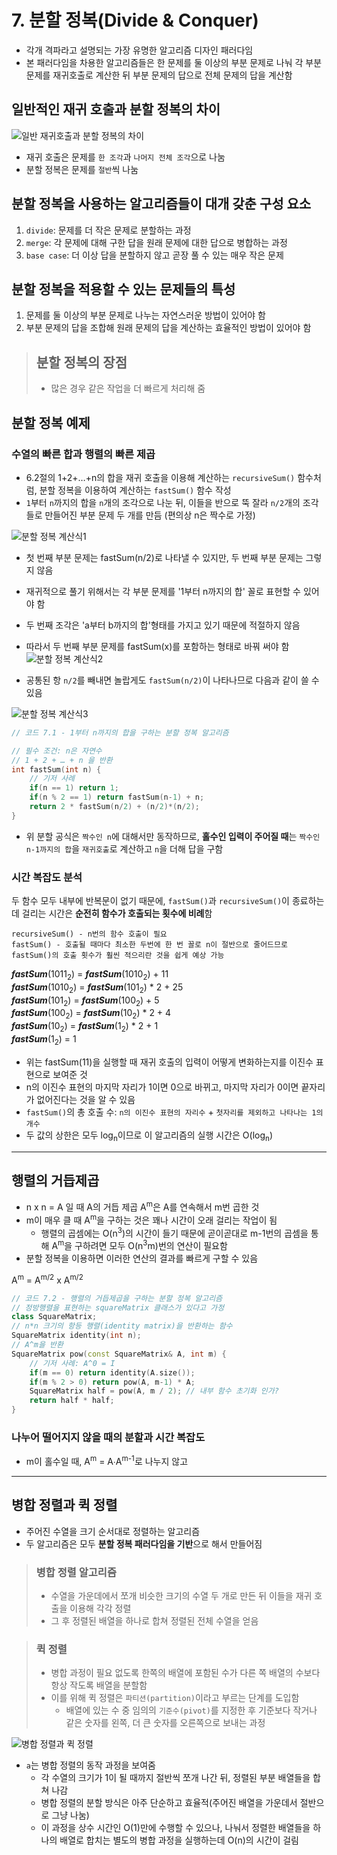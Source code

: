 # 7. 분할 정복(Divide & Conquer)
- 각개 격파라고 설명되는 가장 유명한 알고리즘 디자인 패러다임
- 본 패러다임을 차용한 알고리즘들은 한 문제를 둘 이상의 부분 문제로 나눠 각 부분 문제를 재귀호출로 계산한 뒤 부분 문제의 답으로 전체 문제의 답을 계산함
## 일반적인 재귀 호출과 분할 정복의 차이
![일반 재귀호출과 분할 정복의 차이](https://github.com/ohbokdong/AlgorithmStudy/blob/main/summary/week5/images/recursive_divide_diffPoint.png)
- 재귀 호출은 문제를 `한 조각`과 `나머지 전체 조각`으로 나눔
- 분할 정복은 문제를 `절반`씩 나눔
   
## 분할 정복을 사용하는 알고리즘들이 대개 갖춘 구성 요소
1. `divide`: 문제를 더 작은 문제로 분할하는 과정
2. `merge`: 각 문제에 대해 구한 답을 원래 문제에 대한 답으로 병합하는 과정
3. `base case`: 더 이상 답을 분할하지 않고 곧장 풀 수 있는 매우 작은 문제
   
## 분할 정복을 적용할 수 있는 문제들의 특성
1. 문제를 둘 이상의 부분 문제로 나누는 자연스러운 방법이 있어야 함
2. 부분 문제의 답을 조합해 원래 문제의 답을 계산하는 효율적인 방법이 있어야 함

> ## 분할 정복의 장점
> - 많은 경우 같은 작업을 더 빠르게 처리해 줌

## 분할 정복 예제
### 수열의 빠른 합과 행렬의 빠른 제곱
- 6.2절의 1+2+…+n의 합을 재귀 호출을 이용해 계산하는 `recursiveSum()` 함수처럼, 분할 정복을 이용하여 계산하는 `fastSum()` 함수 작성
- `1`부터 `n`까지의 합을 `n`개의 조각으로 나눈 뒤, 이들을 반으로 뚝 잘라 `n/2`개의 조각들로 만들어진 부분 문제 두 개를 만듬 (편의상 n은 짝수로 가정)
   
![분할 정복 계산식1](https://github.com/ohbokdong/AlgorithmStudy/blob/main/summary/week5/images/fastSumFunction1.png)   
   
- 첫 번째 부분 문제는 fastSum(n/2)로 나타낼 수 있지만, 두 번째 부분 문제는 그렇지 않음
- 재귀적으로 풀기 위해서는 각 부분 문제를 '1부터 n까지의 합' 꼴로 표현할 수 있어야 함
- 두 번째 조각은 'a부터 b까지의 합'형태를 가지고 있기 때문에 적절하지 않음
- 따라서 두 번째 부분 문제를 fastSum(x)를 포함하는 형태로 바꿔 써야 함   
![분할 정복 계산식2](https://github.com/ohbokdong/AlgorithmStudy/blob/main/summary/week5/images/fastSumFunction2.png)   
   
- 공통된 항 `n/2`를 빼내면 놀랍게도 `fastSum(n/2)`이 나타나므로 다음과 같이 쓸 수 있음

![분할 정복 계산식3](https://github.com/ohbokdong/AlgorithmStudy/blob/main/summary/week5/images/fastSumFunction2.png)   

```C++
// 코드 7.1 - 1부터 n까지의 합을 구하는 분할 정복 알고리즘

// 필수 조건: n은 자연수
// 1 + 2 + … + n 을 반환
int fastSum(int n) {
    // 기저 사례
    if(n == 1) return 1;
    if(n % 2 == 1) return fastSum(n-1) + n;
    return 2 * fastSum(n/2) + (n/2)*(n/2);
}
```
- 위 분할 공식은 `짝수인 n`에 대해서만 동작하므로, **홀수인 입력이 주어질 때**는 `짝수인 n-1까지의 합`을 `재귀호출`로 계산하고 `n`을 더해 답을 구함

### 시간 복잡도 분석
두 함수 모두 내부에 반복문이 없기 때문에, `fastSum()`과 `recursiveSum()`이 종료하는 데 걸리는 시간은 **순전히 함수가 호출되는 횟수에 비례**함
```
recursiveSum() - n번의 함수 호출이 필요
fastSum() - 호출될 때마다 최소한 두번에 한 번 꼴로 n이 절반으로 줄어드므로 fastSum()의 호출 횟수가 훨씬 적으리란 것을 쉽게 예상 가능
```
   
   
***fastSum***(1011<sub>2</sub>) = ***fastSum***(1010<sub>2</sub>) + 11   
***fastSum***(1010<sub>2</sub>) = ***fastSum***(101<sub>2</sub>) * 2 + 25   
***fastSum***(101<sub>2</sub>) = ***fastSum***(100<sub>2</sub>) + 5   
***fastSum***(100<sub>2</sub>) = ***fastSum***(10<sub>2</sub>) * 2 + 4   
***fastSum***(10<sub>2</sub>) = ***fastSum***(1<sub>2</sub>) * 2 + 1   
***fastSum***(1<sub>2</sub>) = 1   
   
- 위는 fastSum(11)을 실행할 때 재귀 호출의 입력이 어떻게 변화하는지를 이진수 표현으로 보여준 것
- n의 이진수 표현의 마지막 자리가 1이면 0으로 바뀌고, 마지막 자리가 0이면 끝자리가 없어진다는 것을 알 수 있음
- `fastSum()`의 총 호출 수: `n의 이진수 표현의 자리수` + `첫자리를 제외하고 나타나는 1의 개수`
- 두 값의 상한은 모두 log<sub>n</sub>이므로 이 알고리즘의 실행 시간은 O(log<sub>n</sub>)   
   
   
-----

## 행렬의 거듭제곱
- n x n = A 일 때 A의 거듭 제곱 A<sup>m</sup>은 A를 연속해서 m번 곱한 것
- m이 매우 클 때 A<sup>m</sup>을 구하는 것은 꽤나 시간이 오래 걸리는 작업이 됨
    - 행렬의 곱셈에는 O(n<sup>3</sup>)의 시간이 들기 때문에 곧이곧대로 m-1번의 곱셈을 통해 A<sup>m</sup>을 구하려면 모두 O(n<sup>3</sup>m)번의 연산이 필요함
- 분할 정복을 이용하면 이러한 연산의 결과를 빠르게 구할 수 있음
   
A<sup>m</sup> = A<sup>m/2</sup> x A<sup>m/2</sup>
   
```C++
// 코드 7.2 - 행렬의 거듭제곱을 구하는 분할 정복 알고리즘
// 정방행렬을 표현하는 squareMatrix 클래스가 있다고 가정
class SquareMatrix;
// n*n 크기의 항등 행렬(identity matrix)을 반환하는 함수
SquareMatrix identity(int n);
// A^m을 반환
SquareMatrix pow(const SquareMatrix& A, int m) {
    // 기저 사례: A^0 = I
    if(m == 0) return identity(A.size());
    if(m % 2 > 0) return pow(A, m-1) * A;
    SquareMatrix half = pow(A, m / 2); // 내부 함수 초기화 인가?
    return half * half;
}
```

### 나누어 떨어지지 않을 때의 분할과 시간 복잡도
- m이 홀수일 때, A<sup>m</sup> = A∙A<sup>m-1</sup>로 나누지 않고 

-----

## 병합 정렬과 퀵 정렬
- 주어진 수열을 크기 순서대로 정렬하는 알고리즘
- 두 알고리즘은 모두 **분할 정복 패러다임을 기반**으로 해서 만들어짐

> ### 병합 정렬 알고리즘
> - 수열을 가운데에서 쪼개 비슷한 크기의 수열 두 개로 만든 뒤 이들을 재귀 호출을 이용해 각각 정렬
> - 그 후 정렬된 배열을 하나로 합쳐 정렬된 전체 수열을 얻음

> ### 퀵 정렬
> - 병합 과정이 필요 없도록 한쪽의 배열에 포함된 수가 다른 쪽 배열의 수보다 항상 작도록 배열을 분할함
> - 이를 위해 퀵 정렬은 `파티션(partition)`이라고 부르는 단계를 도입함
>   - 배열에 있는 수 중 임의의 `기준수(pivot)`를 지정한 후 기준보다 작거나 같은 숫자를 왼쪽, 더 큰 숫자를 오른쪽으로 보내는 과정
   
![병합 정렬과 퀵 정렬](https://github.com/ohbokdong/AlgorithmStudy/blob/main/summary/week5/images/merge_sort_quick_sort.png)   
- `a`는 병합 정렬의 동작 과정을 보여줌
    - 각 수열의 크기가 1이 될 때까지 절반씩 쪼개 나간 뒤, 정렬된 부분 배열들을 합쳐 나감
    - 병합 정렬의 분할 방식은 아주 단순하고 효율적(주어진 배열을 가운데서 절반으로 그냥 나눔)
    - 이 과정을 상수 시간인 O(1)만에 수행할 수 있으나, 나눠서 정렬한 배열들을 하나의 배열로 합치는 별도의 병합 과정을 실행하는데 O(n)의 시간이 걸림
